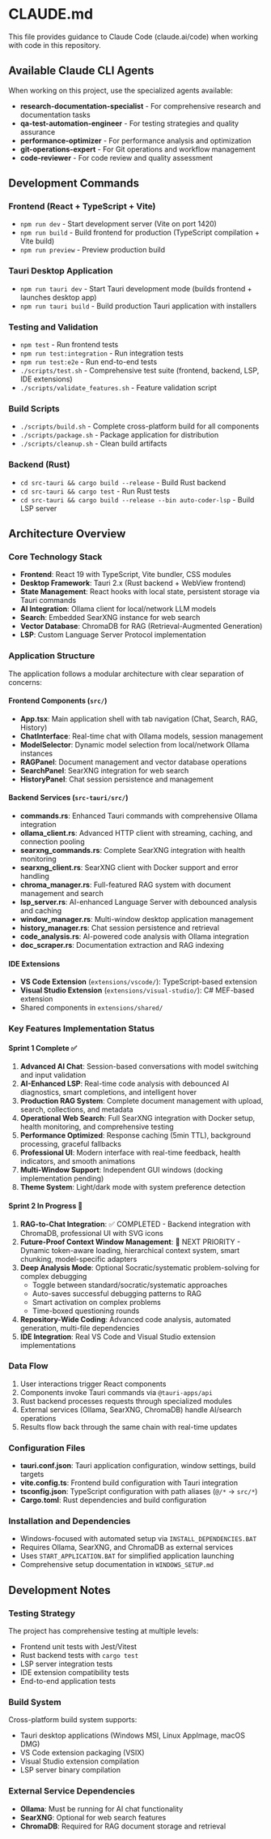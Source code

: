 # CLAUDE.md

This file provides guidance to Claude Code (claude.ai/code) when working with code in this repository.

## Available Claude CLI Agents

When working on this project, use the specialized agents available:

- **research-documentation-specialist** - For comprehensive research and documentation tasks
- **qa-test-automation-engineer** - For testing strategies and quality assurance
- **performance-optimizer** - For performance analysis and optimization
- **git-operations-expert** - For Git operations and workflow management
- **code-reviewer** - For code review and quality assessment

## Development Commands

### Frontend (React + TypeScript + Vite)
- `npm run dev` - Start development server (Vite on port 1420)
- `npm run build` - Build frontend for production (TypeScript compilation + Vite build)
- `npm run preview` - Preview production build

### Tauri Desktop Application
- `npm run tauri dev` - Start Tauri development mode (builds frontend + launches desktop app)
- `npm run tauri build` - Build production Tauri application with installers

### Testing and Validation
- `npm test` - Run frontend tests
- `npm run test:integration` - Run integration tests
- `npm run test:e2e` - Run end-to-end tests
- `./scripts/test.sh` - Comprehensive test suite (frontend, backend, LSP, IDE extensions)
- `./scripts/validate_features.sh` - Feature validation script

### Build Scripts
- `./scripts/build.sh` - Complete cross-platform build for all components
- `./scripts/package.sh` - Package application for distribution
- `./scripts/cleanup.sh` - Clean build artifacts

### Backend (Rust)
- `cd src-tauri && cargo build --release` - Build Rust backend
- `cd src-tauri && cargo test` - Run Rust tests
- `cd src-tauri && cargo build --release --bin auto-coder-lsp` - Build LSP server

## Architecture Overview

### Core Technology Stack
- **Frontend**: React 19 with TypeScript, Vite bundler, CSS modules
- **Desktop Framework**: Tauri 2.x (Rust backend + WebView frontend)
- **State Management**: React hooks with local state, persistent storage via Tauri commands
- **AI Integration**: Ollama client for local/network LLM models
- **Search**: Embedded SearXNG instance for web search
- **Vector Database**: ChromaDB for RAG (Retrieval-Augmented Generation)
- **LSP**: Custom Language Server Protocol implementation

### Application Structure
The application follows a modular architecture with clear separation of concerns:

#### Frontend Components (`src/`)
- **App.tsx**: Main application shell with tab navigation (Chat, Search, RAG, History)
- **ChatInterface**: Real-time chat with Ollama models, session management
- **ModelSelector**: Dynamic model selection from local/network Ollama instances
- **RAGPanel**: Document management and vector database operations
- **SearchPanel**: SearXNG integration for web search
- **HistoryPanel**: Chat session persistence and management

#### Backend Services (`src-tauri/src/`)
- **commands.rs**: Enhanced Tauri commands with comprehensive Ollama integration
- **ollama_client.rs**: Advanced HTTP client with streaming, caching, and connection pooling
- **searxng_commands.rs**: Complete SearXNG integration with health monitoring  
- **searxng_client.rs**: SearXNG client with Docker support and error handling
- **chroma_manager.rs**: Full-featured RAG system with document management and search
- **lsp_server.rs**: AI-enhanced Language Server with debounced analysis and caching
- **window_manager.rs**: Multi-window desktop application management
- **history_manager.rs**: Chat session persistence and retrieval
- **code_analysis.rs**: AI-powered code analysis with Ollama integration
- **doc_scraper.rs**: Documentation extraction and RAG indexing

#### IDE Extensions
- **VS Code Extension** (`extensions/vscode/`): TypeScript-based extension
- **Visual Studio Extension** (`extensions/visual-studio/`): C# MEF-based extension
- Shared components in `extensions/shared/`

### Key Features Implementation Status

#### Sprint 1 Complete ✅
1. **Advanced AI Chat**: Session-based conversations with model switching and input validation
2. **AI-Enhanced LSP**: Real-time code analysis with debounced AI diagnostics, smart completions, and intelligent hover
3. **Production RAG System**: Complete document management with upload, search, collections, and metadata
4. **Operational Web Search**: Full SearXNG integration with Docker setup, health monitoring, and comprehensive testing
5. **Performance Optimized**: Response caching (5min TTL), background processing, graceful fallbacks
6. **Professional UI**: Modern interface with real-time feedback, health indicators, and smooth animations
7. **Multi-Window Support**: Independent GUI windows (docking implementation pending)
8. **Theme System**: Light/dark mode with system preference detection

#### Sprint 2 In Progress 🚀
1. **RAG-to-Chat Integration**: ✅ COMPLETED - Backend integration with ChromaDB, professional UI with SVG icons
2. **Future-Proof Context Window Management**: 🎯 NEXT PRIORITY - Dynamic token-aware loading, hierarchical context system, smart chunking, model-specific adapters
3. **Deep Analysis Mode**: Optional Socratic/systematic problem-solving for complex debugging
   - Toggle between standard/socratic/systematic approaches
   - Auto-saves successful debugging patterns to RAG
   - Smart activation on complex problems
   - Time-boxed questioning rounds
4. **Repository-Wide Coding**: Advanced code analysis, automated generation, multi-file dependencies
4. **IDE Integration**: Real VS Code and Visual Studio extension implementations

### Data Flow
1. User interactions trigger React components
2. Components invoke Tauri commands via `@tauri-apps/api`
3. Rust backend processes requests through specialized modules
4. External services (Ollama, SearXNG, ChromaDB) handle AI/search operations
5. Results flow back through the same chain with real-time updates

### Configuration Files
- **tauri.conf.json**: Tauri application configuration, window settings, build targets
- **vite.config.ts**: Frontend build configuration with Tauri integration
- **tsconfig.json**: TypeScript configuration with path aliases (`@/*` → `src/*`)
- **Cargo.toml**: Rust dependencies and build configuration

### Installation and Dependencies
- Windows-focused with automated setup via `INSTALL_DEPENDENCIES.BAT`
- Requires Ollama, SearXNG, and ChromaDB as external services
- Uses `START_APPLICATION.BAT` for simplified application launching
- Comprehensive setup documentation in `WINDOWS_SETUP.md`

## Development Notes

### Testing Strategy
The project has comprehensive testing at multiple levels:
- Frontend unit tests with Jest/Vitest
- Rust backend tests with `cargo test`
- LSP server integration tests
- IDE extension compatibility tests
- End-to-end application tests

### Build System
Cross-platform build system supports:
- Tauri desktop applications (Windows MSI, Linux AppImage, macOS DMG)
- VS Code extension packaging (VSIX)
- Visual Studio extension compilation
- LSP server binary compilation

### External Service Dependencies
- **Ollama**: Must be running for AI chat functionality
- **SearXNG**: Optional for web search features
- **ChromaDB**: Required for RAG document storage and retrieval
